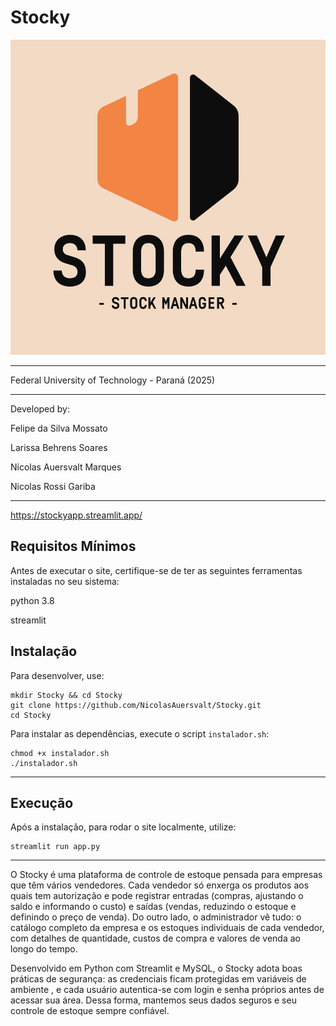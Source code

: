 # Stocky

![Stocky](assets/images/logo_texto.png)

---

Federal University of Technology - Paraná (2025)

---


Developed by:

Felipe da Silva Mossato

Larissa Behrens Soares

Nícolas Auersvalt Marques

Nicolas Rossi Gariba

---

https://stockyapp.streamlit.app/

## Requisitos Mínimos

Antes de executar o site, certifique-se de ter as seguintes ferramentas instaladas no seu sistema:

python 3.8

streamlit

## Instalação

Para desenvolver, use:

    mkdir Stocky && cd Stocky
    git clone https://github.com/NicolasAuersvalt/Stocky.git
    cd Stocky

Para instalar as dependências, execute o script `instalador.sh`:

    chmod +x instalador.sh
    ./instalador.sh

---

## Execução

Após a instalação, para rodar o site localmente, utilize:

    streamlit run app.py
    
---

O Stocky é uma plataforma de controle de estoque pensada para empresas que têm vários vendedores. Cada vendedor só enxerga os produtos aos quais tem autorização e pode registrar entradas (compras, ajustando o saldo e informando o custo) e saídas (vendas, reduzindo o estoque e definindo o preço de venda). Do outro lado, o administrador vê tudo: o catálogo completo da empresa e os estoques individuais de cada vendedor, com detalhes de quantidade, custos de compra e valores de venda ao longo do tempo.

Desenvolvido em Python com Streamlit e MySQL, o Stocky adota boas práticas de segurança: as credenciais ficam protegidas em variáveis de ambiente , e cada usuário autentica-se com login e senha próprios antes de acessar sua área. Dessa forma, mantemos seus dados seguros e seu controle de estoque sempre confiável.